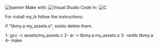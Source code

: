 ![banner](https://user-images.githubusercontent.com/67347242/157099534-90d55200-b212-4eab-a145-325babf7ab6d.png)
Make with:
![Visual Studio Code](https://img.shields.io/badge/Visual%20Studio%20Code-0078d7.svg?style=for-the-badge&logo=visual-studio-code&logoColor=white)
In: 
![C](https://img.shields.io/badge/c-%2300599C.svg?style=for-the-badge&logo=c&logoColor=white)

For install my_ls follow the instructions:

if "libmy.a my_assets.o", exists delete them.

1- gcc -c assets/my_assets.c
2- ar -r libmy.a my_assets.o
3- ranlib libmy.a
4- make
